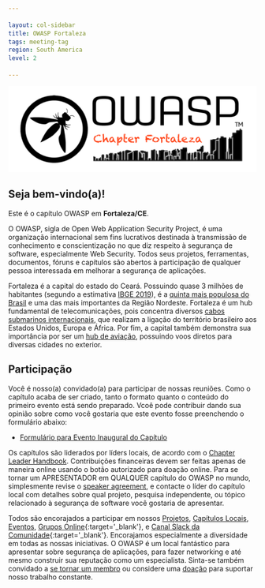 ```yaml
---

layout: col-sidebar
title: OWASP Fortaleza
tags: meeting-tag
region: South America
level: 2

---
```


![Fortaleza, CE](assets/images/Logo_OWASP_Fortaleza.png)

## Seja bem-vindo(a)!
Este é o capítulo OWASP em **Fortaleza/CE**.

O OWASP, sigla de Open Web Application Security Project, é uma organização internacional sem fins lucrativos destinada à transmissão de conhecimento e conscientização no que diz respeito à segurança de software, especialmente Web Security. Todos seus projetos, ferramentas, documentos, fóruns e capítulos são abertos à participação de qualquer pessoa interessada em melhorar a segurança de aplicações.

Fortaleza é a capital do estado do Ceará. Possuindo quase 3 milhões de habitantes (segundo a estimativa [IBGE 2019](https://cidades.ibge.gov.br/brasil/ce/fortaleza/panorama)), é a [quinta mais populosa do Brasil](https://agenciadenoticias.ibge.gov.br/agencia-sala-de-imprensa/2013-agencia-de-noticias/releases/25278-ibge-divulga-as-estimativas-da-populacao-dos-municipios-para-2019) e uma das mais importantes da Região Nordeste. Fortaleza é um hub fundamental de telecomunicações, pois concentra diversos [cabos submarinos internacionais](https://www.submarinecablemap.com/#/landing-point/fortaleza-brazil), que realizam a ligação do território brasileiro aos Estados Unidos, Europa e África. Por fim, a capital também demonstra sua importância por ser um [hub de aviação](https://www.ceara.gov.br/2019/07/25/governo-do-ceara-reunira-setores-do-turismo-em-evento-sobre-o-hub-aereo/), possuindo voos diretos para diversas cidades no exterior.

## Participação
Você é nosso(a) convidado(a) para participar de nossas reuniões. Como o capítulo acaba de ser criado, tanto o formato quanto o conteúdo do primeiro evento está sendo preparado. Vcoê pode contribuir dando sua opinião sobre como você gostaria que este evento fosse preenchendo o formulário abaixo:

* [Formulário para Evento Inaugural do Capítulo](https://forms.gle/FUR6VmT3mtDZbrqq9)

Os capítulos são liderados por líders locais, de acordo com o [Chapter Leader Handbook](/www-policy/rules-of-procedure/chapter-handbook). Contribuições financeiras devem ser feitas apenas de maneira online usando o botão autorizado para doação online. Para se tornar um APRESENTADOR em QUALQUER capítulo do OWASP no mundo, simplesmente revise o [speaker agreement](/www-policy/speaker-agreement), e contacte o líder do capítulo local com detalhes sobre qual projeto, pesquisa independente, ou tópico relacionado à segurança de software você gostaria de apresentar.

Todos são encorajados a participar em nossos [Projetos](/projects), [Capítulos Locais](/chapters), [Eventos](/events), [Grupos Online](https://groups.google.com/a/owasp.com/){:target='_blank'}, e [Canal Slack da Comunidade](https://owasp.slack.com/){:target='_blank'}. Encorajamos especialmente a diversidade em todas as nossas iniciativas. O OWASP é um local fantástico para apresentar sobre segurança de aplicações, para fazer networking e até mesmo construir sua reputação como um especialista. Sinta-se também convidado a [se tornar um membro](/membership) ou considere uma [doação](/donate) para suportar nosso trabalho constante.
